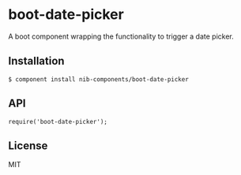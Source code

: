 boot-date-picker
================

A boot component wrapping the functionality to trigger a date picker.

## Installation

    $ component install nib-components/boot-date-picker

## API

    require('boot-date-picker');


## License

  MIT
